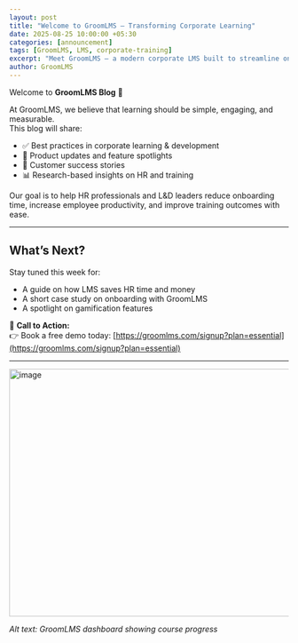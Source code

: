 ```yaml
---
layout: post
title: "Welcome to GroomLMS — Transforming Corporate Learning"
date: 2025-08-25 10:00:00 +05:30
categories: [announcement]
tags: [GroomLMS, LMS, corporate-training]
excerpt: "Meet GroomLMS — a modern corporate LMS built to streamline onboarding and employee development."
author: GroomLMS
---
```


Welcome to **GroomLMS Blog** 🎉  

At GroomLMS, we believe that learning should be simple, engaging, and measurable.  
This blog will share:

- ✅ Best practices in corporate learning & development  
- 🚀 Product updates and feature spotlights  
- 💬 Customer success stories  
- 📊 Research-based insights on HR and training  

Our goal is to help HR professionals and L&D leaders reduce onboarding time, increase employee productivity, and improve training outcomes with ease.

---

## What’s Next?
Stay tuned this week for:  
- A guide on how LMS saves HR time and money  
- A short case study on onboarding with GroomLMS  
- A spotlight on gamification features  

📢 **Call to Action:**  
👉 Book a free demo today: [https://groomlms.com/signup?plan=essential](https://groomlms.com/signup?plan=essential)

---

<img width="952" height="446" alt="image" src="https://github.com/user-attachments/assets/0e5ac156-3133-46ac-b473-0e76de36600f" />

*Alt text: GroomLMS dashboard showing course progress*
